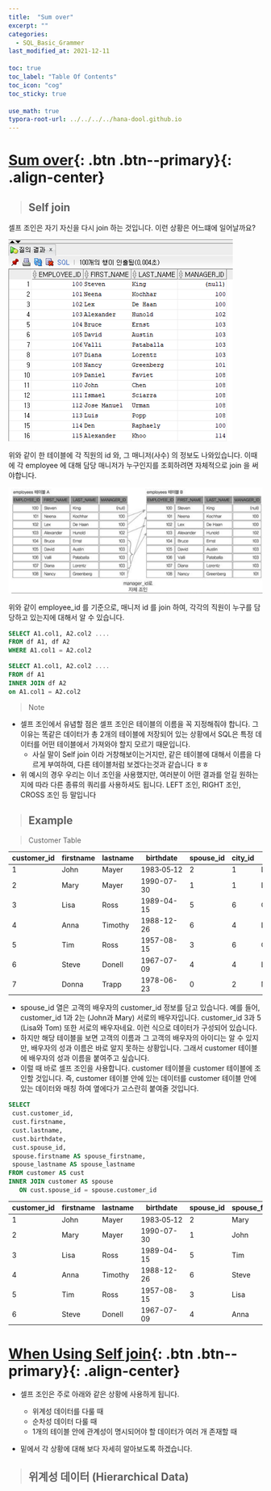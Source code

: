 ```yaml
---
title:  "Sum over"
excerpt: ""
categories:
  - SQL_Basic_Grammer
last_modified_at: 2021-12-11

toc: true
toc_label: "Table Of Contents"
toc_icon: "cog"
toc_sticky: true

use_math: true
typora-root-url: ../../../../hana-dool.github.io
---
```


# [Sum over](#link){: .btn .btn--primary}{: .align-center}

> ## Self join

셀프 조인은 자기 자신을 다시 join 하는 것입니다. 이런 상황은 어느떄에 일어날까요? 

![png](/assets/images/SQL_Basic/6_6.png)

위와 같이 한 테이블에 각 직원의 id 와, 그 매니저(사수) 의 정보도 나와있습니다. 이때에 각 employee 에 대해 담당 매니저가 누구인지를 조회하려면 자체적으로 join 을 써야합니다. 

![png](/assets/images/SQL_Basic/6_7.png)

위와 같이 employee_id 를 기준으로, 매니저 id 를 join 하여, 각각의 직원이 누구를 담당하고 있는지에 대해서 알 수 있습니다. 

```sql
SELECT A1.col1, A2.col2 .... 
FROM df A1, df A2
WHERE A1.col1 = A2.col2 
```

```sql
SELECT A1.col1, A2.col2 .... 
FROM df A1
INNER JOIN df A2
on A1.col1 = A2.col2  
```

> Note

- 셀프 조인에서 유념할 점은 셀프 조인은 테이블의 이름을 꼭 지정해줘야 합니다. 그 이유는 똑같은 데이터가 총 2개의 테이블에 저장되어 있는 상황에서 SQL은 특정 데이터를 어떤 테이블에서 가져와야 할지 모르기 때문입니다. 
  - 사실 말이 Self join 이라 거창해보이는거지만, 같은 테이블에 대해서 이름을 다르게 부여하여, 다른 테이블처럼 보겠다는것과 같습니다 ㅎㅎ
- 위 예시의 경우 우리는 이너 조인을 사용했지만, 여러분이 어떤 결과를 얻길 원하는지에 따라 다른 종류의 쿼리를 사용하셔도 됩니다. LEFT 조인, RIGHT 조인, CROSS 조인 등 말입니다

> ## Example

> Customer Table

| customer_id | firstname | lastname | birthdate  | spouse_id | city_id | city_name  |
| ----------- | --------- | -------- | ---------- | --------- | ------- | ---------- |
| 1           | John      | Mayer    | 1983‑05‑12 | 2         | 1       | London     |
| 2           | Mary      | Mayer    | 1990-07-30 | 1         | 1       | London     |
| 3           | Lisa      | Ross     | 1989-04-15 | 5         | 6       | Oxford     |
| 4           | Anna      | Timothy  | 1988-12-26 | 6         | 4       | Leeds      |
| 5           | Tim       | Ross     | 1957-08-15 | 3         | 6       | Oxford     |
| 6           | Steve     | Donell   | 1967-07-09 | 4         | 4       | Leeds      |
| 7           | Donna     | Trapp    | 1978-06-23 | 0         | 2       | Manchester |

- spouse_id 열은 고객의 배우자의 customer_id 정보를 담고 있습니다. 예를 들어, customer_id 1과 2는 (John과 Mary) 서로의 배우자입니다. customer_id 3과 5 (Lisa와 Tom) 또한 서로의 배우자네요. 이런 식으로 데이터가 구성되어 있습니다. 
- 하지만 해당 테이블을 보면 고객의 이름과 그 고객의 배우자의 아이디는 알 수 있지만, 배우자의 성과 이름은 바로 알지 못하는 상황입니다. 그래서 customer 테이블에 배우자의 성과 이름을 붙여주고 싶습니다. 
- 이럴 때 바로 셀프 조인을 사용합니다. customer 테이블을 customer 테이블에 조인할 것입니다. 즉, customer 테이블 안에 있는 데이터를 customer 테이블 안에 있는 데이터와 매칭 하여 옆에다가 고스란히 붙여줄 것입니다.

```sql
SELECT
 cust.customer_id,
 cust.firstname,
 cust.lastname,
 cust.birthdate,
 cust.spouse_id,
 spouse.firstname AS spouse_firstname,
 spouse_lastname AS spouse_lastname
FROM customer AS cust
INNER JOIN customer AS spouse
   ON cust.spouse_id = spouse.customer_id
```

| customer_id | firstname | lastname | birthdate  | spouse_id | spouse_firstname | spouse_lastname |
| ----------- | --------- | -------- | ---------- | --------- | ---------------- | --------------- |
| 1           | John      | Mayer    | 1983‑05‑12 | 2         | Mary             | Mayer           |
| 2           | Mary      | Mayer    | 1990-07-30 | 1         | John             | Mayer           |
| 3           | Lisa      | Ross     | 1989-04-15 | 5         | Tim              | Ross            |
| 4           | Anna      | Timothy  | 1988-12-26 | 6         | Steve            | Donell          |
| 5           | Tim       | Ross     | 1957-08-15 | 3         | Lisa             | Ross            |
| 6           | Steve     | Donell   | 1967-07-09 | 4         | Anna             | Timothy         |

# [When Using Self join](#link){: .btn .btn--primary}{: .align-center}

- 셀프 조인은 주로 아래와 같은 상황에 사용하게 됩니다.
  - 위계성 데이터를 다룰 때
  - 순차성 데이터 다룰 때
  - 1개의 테이블 안에 관계성이 명시되어야 할 데이터가 여러 개 존재할 때

- 밑에서 각 상황에 대해 보다 자세히 알아보도록 하겠습니다.

> ## **위계성 데이터 (Hierarchical Data)**

